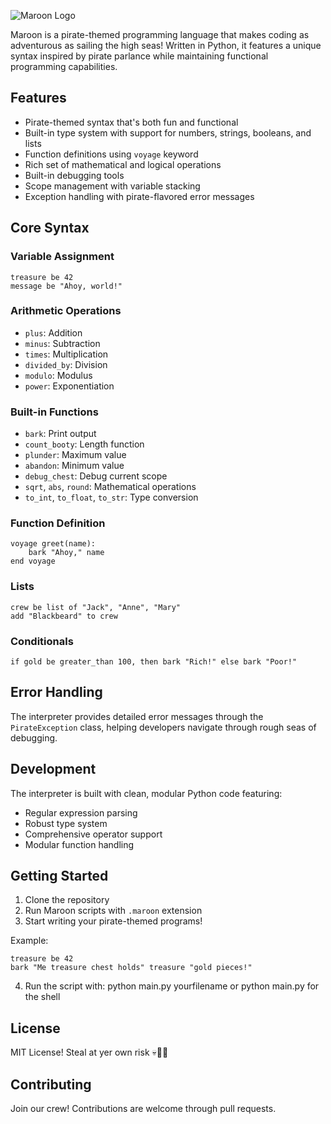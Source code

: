 ![Maroon Logo](https://github.com/hridaya423/maroon/blob/master/maroon-logo.png)

Maroon is a pirate-themed programming language that makes coding as adventurous as sailing the high seas! Written in Python, it features a unique syntax inspired by pirate parlance while maintaining functional programming capabilities.

## Features

- Pirate-themed syntax that's both fun and functional
- Built-in type system with support for numbers, strings, booleans, and lists
- Function definitions using `voyage` keyword
- Rich set of mathematical and logical operations
- Built-in debugging tools
- Scope management with variable stacking
- Exception handling with pirate-flavored error messages

## Core Syntax

### Variable Assignment
```
treasure be 42
message be "Ahoy, world!"
```

### Arithmetic Operations
- `plus`: Addition
- `minus`: Subtraction
- `times`: Multiplication
- `divided_by`: Division
- `modulo`: Modulus
- `power`: Exponentiation

### Built-in Functions
- `bark`: Print output
- `count_booty`: Length function
- `plunder`: Maximum value
- `abandon`: Minimum value
- `debug_chest`: Debug current scope
- `sqrt`, `abs`, `round`: Mathematical operations
- `to_int`, `to_float`, `to_str`: Type conversion

### Function Definition
```
voyage greet(name):
    bark "Ahoy," name
end voyage
```

### Lists
```
crew be list of "Jack", "Anne", "Mary"
add "Blackbeard" to crew
```

### Conditionals
```
if gold be greater_than 100, then bark "Rich!" else bark "Poor!"
```

## Error Handling

The interpreter provides detailed error messages through the `PirateException` class, helping developers navigate through rough seas of debugging.

## Development

The interpreter is built with clean, modular Python code featuring:
- Regular expression parsing
- Robust type system
- Comprehensive operator support
- Modular function handling

## Getting Started

1. Clone the repository
2. Run Maroon scripts with `.maroon` extension
3. Start writing your pirate-themed programs!

Example:
```
treasure be 42
bark "Me treasure chest holds" treasure "gold pieces!"
```
4. Run the script with:
python main.py yourfilename
or python main.py for the shell

## License

MIT License! Steal at yer own risk 💀🏴‍☠️

## Contributing

Join our crew! Contributions are welcome through pull requests.
